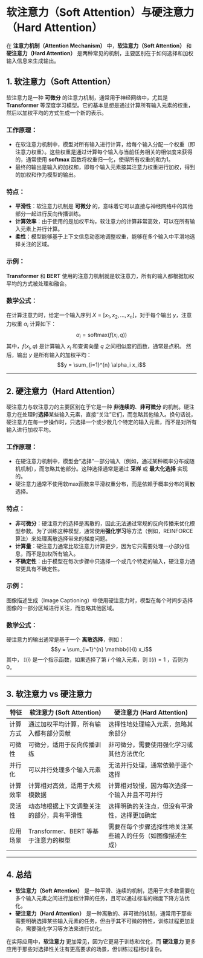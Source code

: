 # 软注意力（Soft Attention）与硬注意力（Hard Attention）

在 **注意力机制（Attention Mechanism）** 中，**软注意力（Soft Attention）** 和 **硬注意力（Hard Attention）** 是两种常见的机制，主要区别在于如何选择和加权输入信息来生成输出。

## 1. 软注意力（Soft Attention）

软注意力是一种 **可微分** 的注意力机制，通常用于神经网络中，尤其是 **Transformer** 等深度学习模型。它的基本思想是通过计算所有输入元素的权重，然后以加权平均的方式生成一个新的表示。

### 工作原理：
- 在软注意力机制中，模型对所有输入进行计算，给每个输入分配一个权重（即注意力权重）。这些权重是通过计算每个输入与当前任务相关的相似度来获得的，通常使用 **softmax** 函数将权重归一化，使得所有权重的和为1。
- 最终的输出是输入的加权和，即每个输入元素按其注意力权重进行加权，得到的加权和作为模型的输出。

### 特点：
- **平滑性**：软注意力机制是 **可微分** 的，意味着它可以直接与神经网络中的其他部分一起进行反向传播训练。
- **计算效率**：由于使用的是加权平均，软注意力的计算非常高效，可以在所有输入元素上并行计算。
- **柔性**：模型能够基于上下文信息动态地调整权重，能够在多个输入中平滑地选择关注的区域。

### 示例：
**Transformer** 和 **BERT** 使用的注意力机制就是软注意力，所有的输入都根据加权平均的方式被处理和融合。

### 数学公式：
在计算注意力时，给定一个输入序列 $X = [x_1, x_2, ..., x_n]$，对于每个输出 $y$，注意力权重 $\alpha_i$ 计算如下： $$\alpha_i = \text{softmax}(f(x_i, q))$$ 
其中，$f(x_i, q)$ 是计算输入 $x_i$ 和查询向量 $q$ 之间相似度的函数，通常是点积。
然后，输出 $y$ 是所有输入的加权平均： $$y = \sum_{i=1}^{n} \alpha_i x_i$$ 

---

## 2. 硬注意力（Hard Attention）

硬注意力与软注意力的主要区别在于它是一种 **非连续的**、**非可微分** 的机制。硬注意力在处理时**选择**某些输入元素，直接“关注”它们，而忽略其他输入。换句话说，硬注意力在每一步操作时，只选择一个或少数几个特定的输入元素，而不是对所有输入进行加权平均。

### 工作原理：
- 在硬注意力机制中，模型会“选择”一部分输入（例如，通过某种概率分布或随机机制），而忽略其他部分。这种选择通常是通过 **采样** 或 **最大化选择** 实现的。
- 硬注意力通常不使用软max函数来平滑权重分布，而是依赖于概率分布的离散选择。

### 特点：
- **非可微分**：硬注意力的选择是离散的，因此无法通过常规的反向传播来优化模型参数。为了训练这种模型，通常使用**强化学习**等方法（例如，REINFORCE算法）来处理离散选择带来的梯度问题。
- **计算量**：硬注意力通常比软注意力计算更少，因为它只需要处理一小部分信息，而不是加权所有输入。
- **不确定性**：由于模型在每次步骤中只选择一个或几个特定的输入，硬注意力通常更具有不确定性。

### 示例：
图像描述生成（Image Captioning）中使用硬注意力时，模型在每个时间步选择图像的一部分区域进行关注，而忽略其他区域。

### 数学公式：
硬注意力的输出通常是基于一个 **离散选择**，例如： $$y = \sum_{i=1}^{n} \mathbb{I}(i) x_i$$ 
其中， $\mathbb{I}(i)$ 是一个指示函数，如果选择了第 $i$ 个输入元素，则 $\mathbb{I}(i) = 1$ ，否则为 0。

---

## 3. 软注意力 vs 硬注意力

| 特征         | 软注意力 (Soft Attention)                           | 硬注意力 (Hard Attention)                         |
| ------------ | --------------------------------------------------- | ------------------------------------------------ |
| 计算方式     | 通过加权平均计算，所有输入都有部分贡献            | 选择性地处理输入元素，忽略其余部分                |
| 可微性       | 可微分，适用于反向传播训练                         | 非可微分，需要使用强化学习或其他方法优化          |
| 并行化       | 可以并行处理多个输入元素                           | 无法并行处理，通常依赖于逐个选择                  |
| 计算效率     | 计算相对高效，适用于大规模数据                     | 计算相对较慢，因为每次选择一个输入并且不可并行   |
| 灵活性       | 动态地根据上下文调整关注的部分，具有平滑性          | 选择明确的关注点，但没有平滑性，选择更加确定      |
| 应用场景     | Transformer、BERT 等基于注意力的模型                | 需要在每个步骤选择性地关注某些输入的任务（如图像描述生成） |

---

## 4. 总结

- **软注意力（Soft Attention）** 是一种平滑、连续的机制，适用于大多数需要在多个输入元素之间进行加权计算的任务，且可以通过标准的梯度下降方法优化。
- **硬注意力（Hard Attention）** 是一种离散的、非可微的机制，通常用于那些需要明确选择某些输入元素的任务，但由于其不可微的特性，训练过程更加复杂，需要强化学习等方法来进行优化。

在实际应用中，**软注意力** 更加常见，因为它更易于训练和优化，而 **硬注意力** 更多应用于那些对选择性关注有更高要求的场景，但训练过程相对复杂。
